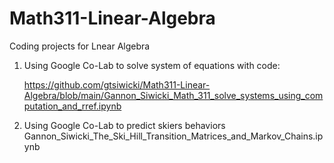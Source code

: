 # Math311-Linear-Algebra
Coding projects for Lnear Algebra 

1. Using Google Co-Lab to solve system of equations with code:
   
   https://github.com/gtsiwicki/Math311-Linear-Algebra/blob/main/Gannon_Siwicki_Math_311_solve_systems_using_computation_and_rref.ipynb

2. Using Google Co-Lab to predict skiers behaviors
Gannon_Siwicki_The_Ski_Hill_Transition_Matrices_and_Markov_Chains.ipynb
